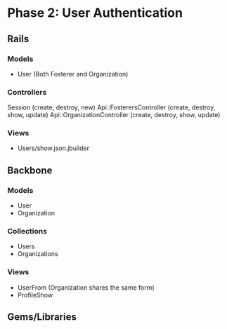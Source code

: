 # Phase 2: User Authentication

## Rails
### Models
- User (Both Fosterer and Organization)


### Controllers
Session (create, destroy, new)
Api::FosterersController (create, destroy, show, update)
Api::OrganizationController (create, destroy, show, update)

### Views
* Users/show.json.jbuilder

## Backbone
### Models
- User
- Organization

### Collections
* Users
* Organizations

### Views
- UserFrom (Organization shares the same form)
- ProfileShow

## Gems/Libraries
